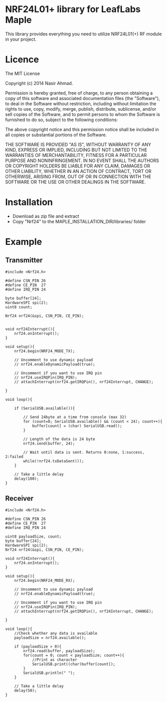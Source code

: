 NRF24L01+ library for LeafLabs Maple
==============================================

This library provides everything you need to utilize NRF24L01(+) RF module in your project. 


Licence
========
The MIT License

Copyright (c) 2014 Nasir Ahmad.

Permission is hereby granted, free of charge, to any person
obtaining a copy of this software and associated documentation
files (the "Software"), to deal in the Software without
restriction, including without limitation the rights to use, copy,
modify, merge, publish, distribute, sublicense, and/or sell copies
of the Software, and to permit persons to whom the Software is
furnished to do so, subject to the following conditions:

The above copyright notice and this permission notice shall be
included in all copies or substantial portions of the Software.

THE SOFTWARE IS PROVIDED "AS IS", WITHOUT WARRANTY OF ANY KIND,
EXPRESS OR IMPLIED, INCLUDING BUT NOT LIMITED TO THE WARRANTIES OF
MERCHANTABILITY, FITNESS FOR A PARTICULAR PURPOSE AND
NONINFRINGEMENT. IN NO EVENT SHALL THE AUTHORS OR COPYRIGHT HOLDERS
BE LIABLE FOR ANY CLAIM, DAMAGES OR OTHER LIABILITY, WHETHER IN AN
ACTION OF CONTRACT, TORT OR OTHERWISE, ARISING FROM, OUT OF OR IN
CONNECTION WITH THE SOFTWARE OR THE USE OR OTHER DEALINGS IN THE
SOFTWARE. 


Installation
============

* Download as zip file and extract
* Copy "Nrf24" to the MAPLE_INSTALLATION_DIR/libraries/ folder


Example
=========

Transmitter
-----------
`````````````````````````````````````````````````````````````````````````````
#include <Nrf24.h>

#define CSN_PIN 26
#define CE_PIN  27
#define IRQ_PIN	24

byte buffer[24];
HardwareSPI spi(2);
uint8 count;

Nrf24 nrf24(&spi, CSN_PIN, CE_PIN);


void nrf24Interrupt(){
	nrf24.onInterrupt();
}

void setup(){
	nrf24.begin(NRF24_MODE_TX);
	
	// Uncomment to use dynamic payload
	// nrf24.enableDynamicPayload(true);
	
	// Uncomment if you want to use IRQ pin
	// nrf24.useIRQPin(IRQ_PIN);
	// attachInterrupt(nrf24.getIRQPin(), nrf24Interrupt, CHANGE);

}

void loop(){
	
	if (SerialUSB.available()){
	
		// Send 24byte at a time from console (max 32)
		for (count=0; SerialUSB.available() && (count < 24); count++){
			buffer[count] = (char) SerialUSB.read();	
		}
		
		// Length of the data is 24 byte
		nrf24.send(buffer, 24);
		
		// Wait until data is sent. Returns 0:none, 1:success, 2:failed
		while(!nrf24.txDataSent());			
	}
	
	// Take a little delay
	delay(100);
}

`````````````````````````````````````````````````````````````````````````````


Receiver
-----------
`````````````````````````````````````````````````````````````````````````````
#include <Nrf24.h>

#define CSN_PIN 26
#define CE_PIN  27
#define IRQ_PIN	24

uint8 payloadSize, count;
byte buffer[24];
HardwareSPI spi(2);
Nrf24 nrf24(&spi, CSN_PIN, CE_PIN);

void nrf24Interrupt(){
	nrf24.onInterrupt();
}

void setup(){
	nrf24.begin(NRF24_MODE_RX);
	
	// Uncomment to use dynamic payload
	// nrf24.enableDynamicPayload(true);
	
	// Uncomment if you want to use IRQ pin
	// nrf24.useIRQPin(IRQ_PIN);
	// attachInterrupt(nrf24.getIRQPin(), nrf24Interrupt, CHANGE);

}

void loop(){	
	//Check whether any data is available	
	payloadSize = nrf24.available();	

	if (payloadSize > 0){
		nrf24.read(buffer, payloadSize);
		for(count = 0; count < payloadSize; count++){
			//Print as character			
			SerialUSB.print((char)buffer[count]);		
		}		
		SerialUSB.println(" ");
	}
	
	// Take a little delay
	delay(50);
}

`````````````````````````````````````````````````````````````````````````````